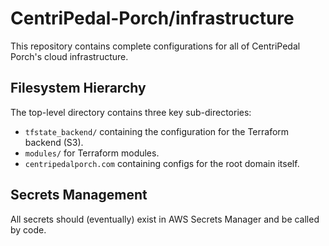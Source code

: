 # CentriPedal-Porch/infrastructure

This repository contains complete configurations for all of CentriPedal Porch's
cloud infrastructure.

## Filesystem Hierarchy

The top-level directory contains three key sub-directories:

* `tfstate_backend/` containing the configuration for the Terraform backend
   (S3).
* `modules/` for Terraform modules.
* `centripedalporch.com` containing configs for the root domain itself.

## Secrets Management

All secrets should (eventually) exist in AWS Secrets Manager and be called by
code.
